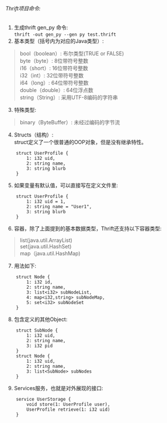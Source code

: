 ###### Thrift项目命令:
1. 生成thrift gen_py 命令:  
`thrift -out gen_py --gen py test.thrift`
2. 基本类型（括号内为对应的Java类型）:  
>bool（boolean）: 布尔类型(TRUE or FALSE)  
>byte（byte）: 8位带符号整数  
>i16（short）: 16位带符号整数  
>i32（int）: 32位带符号整数  
>i64（long）: 64位带符号整数  
>double（double）: 64位浮点数  
>string（String）: 采用UTF-8编码的字符串
 

3. 特殊类型:  
>binary（ByteBuffer）: 未经过编码的字节流

4. Structs（结构）:  
struct定义了一个很普通的OOP对象，但是没有继承特性。
```
    struct UserProfile {
        1: i32 uid,
        2: string name,
        3: string blurb
    }
```

5. 如果变量有默认值，可以直接写在定义文件里:
```
    struct UserProfile {
        1: i32 uid = 1,
        2: string name = "User1",
        3: string blurb
    }
```

6. 容器，除了上面提到的基本数据类型，Thrift还支持以下容器类型:  
>list(java.util.ArrayList)  
>set(java.util.HashSet)  
>map（java.util.HashMap)

7. 用法如下:
```
    struct Node {
        1: i32 id,
        2: string name,
        3: list<i32> subNodeList,
        4: map<i32,string> subNodeMap,
        5: set<i32> subNodeSet
    }
```

8. 包含定义的其他Object:
```
    struct SubNode {
        1: i32 uid,
        2: string name,
        3: i32 pid
    }
    struct Node {
        1: i32 uid,
        2: string name,
        3: list<SubNode> subNodes
    }
```

9. Services服务，也就是对外展现的接口:
```
    service UserStorage {
        void store(1: UserProfile user),
        UserProfile retrieve(1: i32 uid)
    }
```
